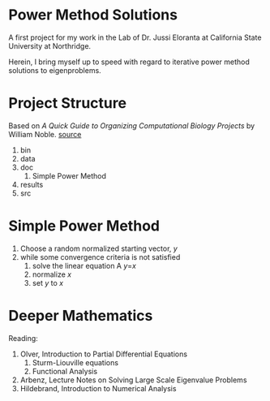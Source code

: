 # Power Method Solutions

A first project for my work in the Lab of Dr. Jussi Eloranta at California State University at Northridge. 

Herein, I bring myself up to speed with regard to iterative power method solutions to eigenproblems. 

# Project Structure
Based on *A Quick Guide to Organizing Computational Biology Projects* by William Noble. [source](http://www.ploscompbiol.org/article/info%3Adoi%2F10.1371%2Fjournal.pcbi.1000424)

1. bin
1. data
1. doc
	1. Simple Power Method
1. results
1. src


# Simple Power Method

1. Choose a random normalized starting vector, *y*
2. while some convergence criteria is not satisfied
    1. solve the linear equation A *y*=*x*
    1. normalize *x*
    1. set *y* to *x*

# Deeper Mathematics
Reading:

1. Olver, Introduction to Partial Differential Equations
    1. Sturm-Liouville equations
    2. Functional Analysis
1. Arbenz, Lecture Notes on Solving Large Scale Eigenvalue Problems
3. Hildebrand, Introduction to Numerical Analysis
